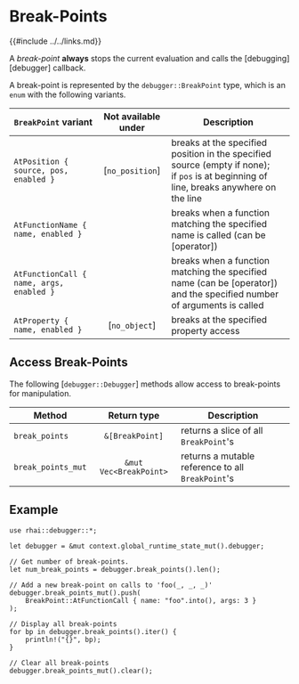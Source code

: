 Break-Points
============

{{#include ../../links.md}}

A _break-point_ **always** stops the current evaluation and calls the [debugging][debugger]
callback.

A break-point is represented by the `debugger::BreakPoint` type, which is an `enum` with
the following variants.

| `BreakPoint` variant                     | Not available under | Description                                                                                                                                 |
| ---------------------------------------- | :-----------------: | ------------------------------------------------------------------------------------------------------------------------------------------- |
| `AtPosition { source, pos, enabled }`    |   [`no_position`]   | breaks at the specified position in the specified source (empty if none);<br/>if `pos` is at beginning of line, breaks anywhere on the line |
| `AtFunctionName { name, enabled }`       |                     | breaks when a function matching the specified name is called (can be [operator])                                                            |
| `AtFunctionCall { name, args, enabled }` |                     | breaks when a function matching the specified name (can be [operator]) and the specified number of arguments is called                      |
| `AtProperty { name, enabled }`           |    [`no_object`]    | breaks at the specified property access                                                                                                     |


Access Break-Points
-------------------

The following [`debugger::Debugger`] methods allow access to break-points for manipulation.

| Method             |      Return type       | Description                                       |
| ------------------ | :--------------------: | ------------------------------------------------- |
| `break_points`     |    `&[BreakPoint]`     | returns a slice of all `BreakPoint`'s             |
| `break_points_mut` | `&mut Vec<BreakPoint>` | returns a mutable reference to all `BreakPoint`'s |


Example
-------

```rust,no_run
use rhai::debugger::*;

let debugger = &mut context.global_runtime_state_mut().debugger;

// Get number of break-points.
let num_break_points = debugger.break_points().len();

// Add a new break-point on calls to 'foo(_, _, _)'
debugger.break_points_mut().push(
    BreakPoint::AtFunctionCall { name: "foo".into(), args: 3 }
);

// Display all break-points
for bp in debugger.break_points().iter() {
    println!("{}", bp);
}

// Clear all break-points
debugger.break_points_mut().clear();
```

